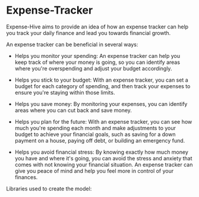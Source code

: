 # Expense-Tracker
Expense-Hive aims to provide an idea of how an expense tracker can help you track your daily finance and lead you towards financial growth. 

An expense tracker can be beneficial in several ways:
- Helps you monitor your spending: An expense tracker can help you keep track of where your money is going, so you can identify areas where you're overspending and adjust your budget accordingly.

- Helps you stick to your budget: With an expense tracker, you can set a budget for each category of spending, and then track your expenses to ensure you're staying within those limits.

- Helps you save money: By monitoring your expenses, you can identify areas where you can cut back and save money.

- Helps you plan for the future: With an expense tracker, you can see how much you're spending each month and make adjustments to your budget to achieve your financial goals, such as saving for a down payment on a house, paying off debt, or building an emergency fund.

- Helps you avoid financial stress: By knowing exactly how much money you have and where it's going, you can avoid the stress and anxiety that comes with not knowing your financial situation. An expense tracker can give you peace of mind and help you feel more in control of your finances.

Libraries used to create the model:
